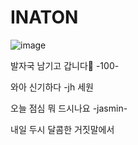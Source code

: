 # INATON

![image](https://user-images.githubusercontent.com/101968934/206652983-b6854969-5dde-4fc2-9c14-07be43b23632.png)


발자국 남기고 갑니다🐾 -100-

와아 신기하다 -jh
세원

오늘 점심 뭐 드시나요 -jasmin-

 내일 두시 달콤한 거짓말에서 
